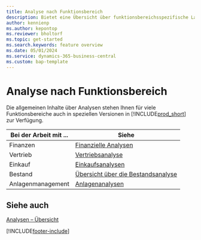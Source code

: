 ```yaml
---
title: Analyse nach Funktionsbereich
description: Bietet eine Übersicht über funktionsbereichsspezifische Landing Pages für Analysen in Business Central.
author: kennienp
ms.author: kepontop
ms.reviewer: bholtorf
ms.topic: get-started
ms.search.keywords: feature overview
ms.date: 05/01/2024
ms.service: dynamics-365-business-central
ms.custom: bap-template
---
```


# <a name="analytics-by-functional-area"></a>Analyse nach Funktionsbereich

Die allgemeinen Inhalte über Analysen stehen Ihnen für viele Funktionsbereiche auch in speziellen Versionen in [!INCLUDE[prod_short](includes/prod_short.md)] zur Verfügung. 

| Bei der Arbeit mit ... | Siehe |
| --- | --- |
| Finanzen | [Finanzielle Analysen](bi.md) |
| Vertrieb | [Vertriebsanalyse](sales-analytics-overview.md) |
| Einkauf | [Einkaufsanalysen](purchasing-analytics-overview.md) |
| Bestand | [Übersicht über die Bestandsanalyse](inventory-analytics-overview.md) |
| Anlagenmanagement | [Anlagenanalysen](fa-analytics-overview.md) |


## <a name="see-also"></a>Siehe auch

[Analysen – Übersicht](reports-bi-reporting.md)  

[!INCLUDE[footer-include](includes/footer-banner.md)]
